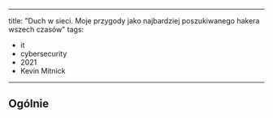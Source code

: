 
---
title: "Duch w sieci. Moje przygody jako najbardziej poszukiwanego hakera wszech czasów"
tags: 
- it
- cybersecurity
- 2021
- Kevin Mitnick
---

## Ogólnie


